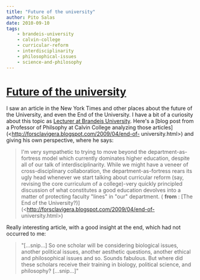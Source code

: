 ```yaml
---
title: "Future of the university"
author: Pito Salas
date: 2010-09-10
tags:
    - brandeis-university
    - calvin-college
    - curricular-reform
    - interdisciplinarity
    - philosophical-issues
    - science-and-philosophy
---
```

# [Future of the university](None)




I saw an article in the New York Times and other places about the future of
the University, and even the End of the University. I have a bit of a
curiosity about this topic as [Lecturer at Brandeis
University](<http://www.brandeis.edu/jbs/r2010programs/websservices/index.html>).
Here's a [blog post from a Professor of Philsophy at Calvin College analyzing
those articles](<http://forsclavigera.blogspot.com/2009/04/end-of-
university.html>) and giving his own perspective, where he says:

> I'm very sympathetic to trying to move beyond the department-as-fortress
> model which currently dominates higher education, despite all of our talk of
> interdisciplinarity. While we might have a veneer of cross-disciplinary
> collaboration, the department-as-fortress rears its ugly head whenever we
> start talking about curricular reform (say, revising the core curriculum of
> a college)-very quickly principled discussion of what constitutes a good
> education devolves into a matter of protecting faculty "lines" in "our"
> department. ( **from** : [The End of the
> University?)](<http://forsclavigera.blogspot.com/2009/04/end-of-
> university.html>)

Really interesting article, with a good insight at the end, which had not
occurred to me:

> "[…snip…] So one scholar will be considering biological issues, another
> political issues, another aesthetic questions, another ethical and
> philosophical issues and so. Sounds fabulous. But where did these scholars
> receive their training in biology, political science, and philosophy?
> […snip…]"


